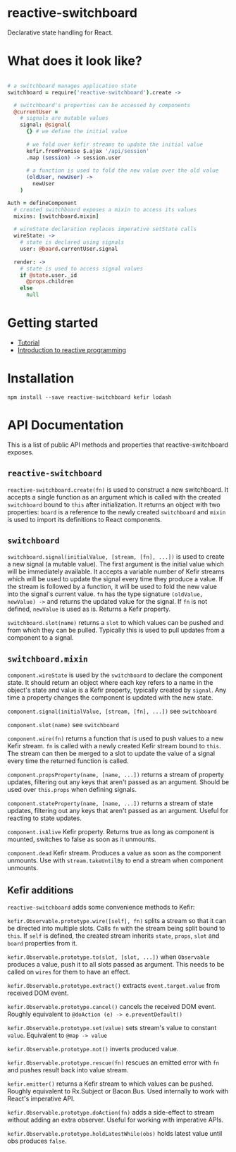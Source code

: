 # reactive-switchboard

Declarative state handling for React.

# What does it look like?

```coffeescript

# a switchboard manages application state
switchboard = require('reactive-switchboard').create ->

  # switchboard's properties can be accessed by components
  @currentUser =
    # signals are mutable values
    signal: @signal(
      {} # we define the initial value
      
      # we fold over kefir streams to update the initial value
      kefir.fromPromise $.ajax '/api/session'
      .map (session) -> session.user
      
      # a function is used to fold the new value over the old value
      (oldUser, newUser) ->
        newUser
    )

Auth = defineComponent
  # created switchboard exposes a mixin to access its values
  mixins: [switchboard.mixin] 
  
  # wireState declaration replaces imperative setState calls
  wireState: ->
    # state is declared using signals
    user: @board.currentUser.signal
    
  render: ->
    # state is used to access signal values
    if @state.user._id
      @props.children
    else
      null
``` 

# Getting started

* [Tutorial](https://medium.com/@ArseAssassin/creating-a-url-router-with-reactive-switchboard-c327538f4518)
* [Introduction to reactive programming](https://gist.github.com/staltz/868e7e9bc2a7b8c1f754)

# Installation

```
npm install --save reactive-switchboard kefir lodash
```

# API Documentation

This is a list of public API methods and properties that reactive-switchboard exposes.

## ```reactive-switchboard```

```reactive-switchboard.create(fn)``` is used to construct a new switchboard. It accepts a single function as an argument which is called with the created ```switchboard``` bound to ```this``` after initialization. It returns an object with two properties: ```board``` is a reference to the newly created ```switchboard``` and ```mixin``` is used to import its definitions to React components.

## ```switchboard```

```switchboard.signal(initialValue, [stream, [fn], ...])``` is used to create a new signal (a mutable value). The first argument is the initial value which will be immediately available. It accepts a variable number of Kefir streams which will be used to update the signal every time they produce a value. If the stream is followed by a function, it will be used to fold the new value into the signal's current value. ```fn``` has the type signature ```(oldValue, newValue) ->``` and returns the updated value for the signal. If ```fn``` is not defined, ```newValue``` is used as is. Returns a Kefir property.

```switchboard.slot(name)``` returns a ```slot``` to which values can be pushed and from which they can be pulled. Typically this is used to pull updates from a component to a signal.

## ```switchboard.mixin```

```component.wireState``` is used by the ```switchboard``` to declare the component state. It should return an object where each key refers to a name in the object's state and value is a Kefir property, typically created by ```signal```. Any time a property changes the component is updated with the new state.

```component.signal(initialValue, [stream, [fn], ...])``` see ```switchboard```

```component.slot(name)``` see ```switchboard```

```component.wire(fn)``` returns a function that is used to push values to a new Kefir stream. ```fn``` is called with a newly created Kefir stream bound to ```this```. The stream can then be merged to a slot to update the value of a signal every time the returned function is called.

```component.propsProperty(name, [name, ...])``` returns a stream of property updates, filtering out any keys that aren't passed as an argument. Should be used over ```this.props``` when defining signals.

```component.stateProperty(name, [name, ...])``` returns a stream of state updates, filtering out any keys that aren't passed as an argument. Useful for reacting to state updates.

```component.isAlive``` Kefir property. Returns true as long as component is mounted, switches to false as soon as it unmounts.

```component.dead``` Kefir stream. Produces a value as soon as the component unmounts. Use with ```stream.takeUntilBy``` to end a stream when component unmounts.

## Kefir additions

`reactive-switchboard` adds some convenience methods to Kefir:

`kefir.Observable.prototype.wire([self], fn)` splits a stream so that it can be directed into multiple slots. Calls `fn` with the stream being split bound to `this`. If `self` is defined, the created stream inherits `state`, `props`, `slot` and `board` properties from it.

`kefir.Observable.prototype.to(slot, [slot, ...])` when `Observable` produces a value, push it to all slots passed as argument. This needs to be called on `wires` for them to have an effect.

`kefir.Observable.prototype.extract()` extracts `event.target.value` from received DOM event.

`kefir.Observable.prototype.cancel()` cancels the received DOM event. Roughly equivalent to `@doAction (e) -> e.preventDefault()`

`kefir.Observable.prototype.set(value)` sets stream's value to constant `value`. Equivalent to `@map -> value`

`kefir.Observable.prototype.not()` inverts produced value.

`kefir.Observable.prototype.rescue(fn)` rescues an emitted error with `fn` and pushes result back into value stream.

`kefir.emitter()` returns a Kefir stream to which values can be pushed. Roughly equivalent to Rx.Subject or Bacon.Bus. Used internally to work with React's imperative API.

```kefir.Observable.prototype.doAction(fn)``` adds a side-effect to stream without adding an extra observer. Useful for working with imperative APIs.

```kefir.Observable.prototype.holdLatestWhile(obs)``` holds latest value until obs produces `false`.
